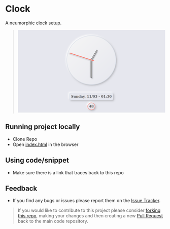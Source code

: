 # Clock
A neumorphic clock setup.
> ![sample](./image.png)
## Running project locally
- Clone Repo
- Open [index.html](./index.html) in the browser
## Using code/snippet
- Make sure there is a link that traces back to this repo
## Feedback
- If you find any bugs or issues please report them on the [Issue Tracker](https://github.com/rizz-wan/clock/issues).
> If you would like to contribute to this project please consider [forking this repo](https://github.com/rizz-wan/clock/fork), making your changes and then creating a new [Pull Request](https://github.com/rizz-wan/clock/pulls) back to the main code repository.
